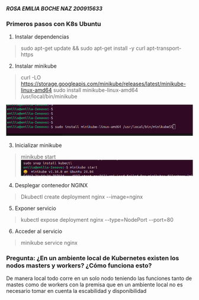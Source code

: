 

***ROSA EMILIA BOCHE NAZ***
***200915633***
### Primeros pasos con K8s Ubuntu

1. Instalar dependencias
> sudo apt-get update && sudo apt-get install -y curl apt-transport-https
2. Instalar minikube

>curl -LO https://storage.googleapis.com/minikube/releases/latest/minikube-linux-amd64
sudo install minikube-linux-amd64 /usr/local/bin/minikube


![](./image/img1.png)

3. Inicializar minikube
>minikube start
![](./image/img2.png)

4. Desplegar contenedor NGINX 
>Dkubectl create deployment nginx --image=nginx

5. Exponer servicio
>kubectl expose deployment nginx --type=NodePort --port=80

6. Acceder al servicio
>minikube service nginx



### Pregunta: ¿En un ambiente local de Kubernetes existen los nodos masters y workers? ¿Cómo funciona esto?

De manera local todo corre en un solo nodo teniendo las funciones tanto de mastes como de workers con la premisa que en un ambiente local no es necesario tomar en cuenta la escabilidad y disponibilidad 
